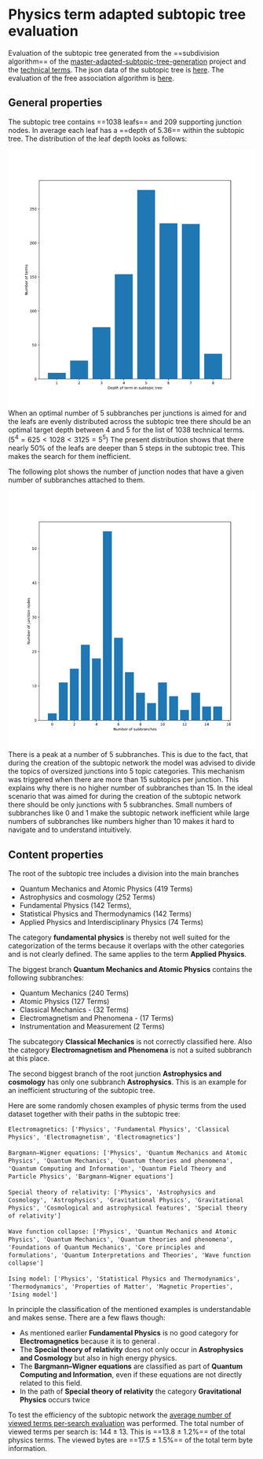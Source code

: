 # Physics term adapted subtopic tree evaluation

Evaluation of the subtopic tree generated from the ==subdivision algorithm== of the [master-adapted-subtopic-tree-generation](../../code/projects/master-adapted-subtopic-tree-generation.md) project and the [technical terms](https://github.com/gratach/master-database-files/blob/bcf75729e024abb289219e831c339a6292d6eb82/master-keyword-extraction/technical_terms.txt). The json data of the subtopic tree is [here](https://github.com/gratach/master-database-files/blob/468c729f480d6d775fe96fde7a50dfda08dc1a6d/master-adapted-subtopic-tree-generation/subtopic_tree.json). The evaluation of the free association algorithm is [here](physics-term-adapted-subtopic-tree-evaluation-free-association-algorithm.md).

## General properties

The subtopic tree contains ==1038 leafs== and 209 supporting junction nodes. In average each leaf has a ==depth of 5.36== within the subtopic tree. The distribution of the leaf depth looks as follows:

![](./images/term-depth-plot.svg)
When an optimal number of 5 subbranches per junctions is aimed for and the leafs are evenly distributed across the subtopic tree there should be an optimal target depth between 4 and 5 for the list of 1038 technical terms. ($5^4 = 625 < 1028 < 3125 = 5^5$)
The present distribution shows that there nearly 50% of the leafs are deeper than 5 steps in the subtopic tree. This makes the search for them inefficient.

The following plot shows the number of junction nodes that have a given number of subbranches attached to them.

![](./images/number-of-subbranches-plot.svg)
There is a peak at a number of 5 subbranches. This is due to the fact, that during the creation of the subtopic network the model was advised to divide the topics of oversized  junctions into 5 topic categories. This mechanism was triggered when there are more than 15 subtopics per junction. This explains why there is no higher number of subbranches than 15. In the ideal scenario that was aimed for during the creation of the subtopic network there should  be only junctions with 5 subbranches. Small numbers of subbranches like 0 and 1 make the subtopic network inefficient while large numbers of subbranches like numbers higher than 10 makes it hard to navigate and to understand intuitively.

## Content properties

The root of the subtopic tree includes a division into the main branches 

* Quantum Mechanics and Atomic Physics (419 Terms)
* Astrophysics and cosmology (252 Terms)
* Fundamental Physics (142 Terms), 
* Statistical Physics and Thermodynamics (142 Terms)
* Applied Physics and Interdisciplinary Physics (74 Terms)

The category **fundamental physics** is thereby not well suited for the categorization of the terms because it overlaps with the other categories and is not clearly defined. The same applies to the term **Applied Physics**.

The biggest branch **Quantum Mechanics and Atomic Physics** contains the following subbranches:

* Quantum Mechanics (240 Terms)
* Atomic Physics (127 Terms)
* Classical Mechanics - (32 Terms)
* Electromagnetism and Phenomena - (17 Terms)
* Instrumentation and Measurement (2 Terms)

The subcategory **Classical Mechanics** is not correctly classified here. Also the category **Electromagnetism and Phenomena** is not a suited subbranch at this place.

The second biggest branch of the root junction **Astrophysics and cosmology** has only one subbranch **Astrophysics**. This is an example for an inefficient structuring of the subtopic tree.

Here are some randomly chosen examples of physic terms from the used dataset together with their paths in the subtopic tree:

```
Electromagnetics: ['Physics', 'Fundamental Physics', 'Classical Physics', 'Electromagnetism', 'Electromagnetics']

Bargmann–Wigner equations: ['Physics', 'Quantum Mechanics and Atomic Physics', 'Quantum Mechanics', 'Quantum theories and phenomena', 'Quantum Computing and Information', 'Quantum Field Theory and Particle Physics', 'Bargmann–Wigner equations']

Special theory of relativity: ['Physics', 'Astrophysics and Cosmology', 'Astrophysics', 'Gravitational Physics', 'Gravitational Physics', 'Cosmological and astrophysical features', 'Special theory of relativity']

Wave function collapse: ['Physics', 'Quantum Mechanics and Atomic Physics', 'Quantum Mechanics', 'Quantum theories and phenomena', 'Foundations of Quantum Mechanics', 'Core principles and formulations', 'Quantum Interpretations and Theories', 'Wave function collapse']

Ising model: ['Physics', 'Statistical Physics and Thermodynamics', 'Thermodynamics', 'Properties of Matter', 'Magnetic Properties', 'Ising model']
```

In principle the classification of the mentioned examples is understandable and makes sense. There are a few flaws though: 
* As mentioned earlier **Fundamental Physics** is no good category for **Electromagnetics** because it is to general . 
* The **Special theory of relativity** does not only occur in **Astrophysics and Cosmology** but also in high energy physics.
* The **Bargmann–Wigner equations** are classified as part of **Quantum Computing and Information**, even if these equations are not directly related to this field. 
* In the path of **Special theory of relativity** the category **Gravitational Physics** occurs twice

To test the efficiency of the subtopic network the [average number of viewed terms per-search evaluation](subtopic-tree-average-number-of-viewed-terms-per-search-evaluation.md) was performed. The total number of viewed terms per search is:
$144 \pm 13$. This is ==13.8 ± 1.2%== of the total physics terms. The viewed bytes are ==17.5 ± 1.5%== of the total term byte information.
